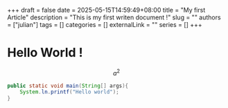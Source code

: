 +++ 
draft = false
date = 2025-05-15T14:59:49+08:00
title = "My first Article"
description = "This is my first writen document !"
slug = ""
authors = ["julian"]
tags = []
categories = []
externalLink = ""
series = []
+++

# Hello World ! 

$$a^{2}$$


```java
public static void main(String[] args){
    System.ln.printf("Hello world");
}
```